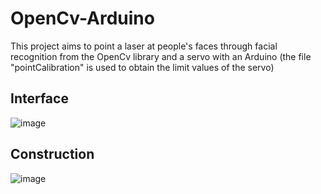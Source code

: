 # OpenCv-Arduino
This project aims to point a laser at people's faces through facial recognition from the OpenCv library and a servo with an Arduino
(the file "pointCalibration" is used to obtain the limit values of the servo)

## Interface
![image](https://user-images.githubusercontent.com/82680610/137959976-0eb35ac7-263e-4b00-a26d-3e33aa4b3221.png)

## Construction
![image](https://user-images.githubusercontent.com/82680610/137960268-bad00383-44ed-4e3f-adc2-d1412f106b5d.png)

